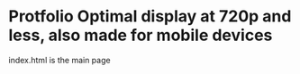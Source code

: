 # Protfolio Optimal display at 720p and less, also made for mobile devices
index.html is the main page
